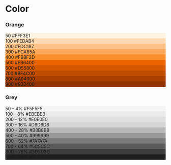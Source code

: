 # Color

<section class="color-card-container grid-1-3">

### Orange

<div class="color-card dark" style="background-color: #FFF3E1">
    <span>50</span>
    <span>#FFF3E1</span>
</div>
<div class="color-card dark" style="background-color: #FEDAB4">
    <span>100</span>
    <span>#FEDAB4</span>
</div>
<div class="color-card dark" style="background-color: #FDC187">
    <span>200</span>
    <span>#FDC187</span>
</div>
<div class="color-card dark" style="background-color: #FCA85A">
    <span>300</span>
    <span>#FCA85A</span>
</div>
<div class="color-card dark" style="background-color: #FB8F2D">
    <span>400</span>
    <span>#FB8F2D</span>
</div>
<div class="color-card dark" style="background-color: #EB6400">
    <span>500</span>
    <span>#EB6400</span>
</div>
<div class="color-card light" style="background-color: #D55800">
    <span>600</span>
    <span>#D55800</span>
</div>
<div class="color-card light" style="background-color: #BF4C00">
    <span>700</span>
    <span>#BF4C00</span>
</div>
<div class="color-card light" style="background-color: #A94000">
    <span>800</span>
    <span>#A94000</span>
</div>
<div class="color-card light" style="background-color: #933400">
    <span>900</span>
    <span>#933400</span>
</div>
</section>


<section class="color-card-container grid-1-3">

### Grey

<div class="color-card dark" style="background-color: #F5F5F5">
    <span>50 - 4%</span>
    <span>#F5F5F5</span>
</div>
<div class="color-card dark" style="background-color: #EBEBEB">
    <span>100 - 8%</span>
    <span>#EBEBEB</span>
</div>
<div class="color-card dark" style="background-color: #E0E0E0">
    <span>200 - 12%</span>
    <span>#E0E0E0</span>
</div>
<div class="color-card dark" style="background-color: #D6D6D6">
    <span>300 - 16%</span>
    <span>#D6D6D6</span>
</div>
<div class="color-card dark" style="background-color: #B8B8B8">
    <span>400 - 28%</span>
    <span>#B8B8B8</span>
</div>
<div class="color-card dark" style="background-color: #999999">
    <span>500 - 40%</span>
    <span>#999999</span>
</div>
<div class="color-card light" style="background-color: #7A7A7A">
    <span>600 - 52%</span>
    <span>#7A7A7A</span>
</div>
<div class="color-card light" style="background-color: #5C5C5C">
    <span>700 - 64%</span>
    <span>#5C5C5C</span>
</div>
<div class="color-card light" style="background-color: #3D3D3D">
    <span>800 - 76%</span>
    <span>#3D3D3D</span>
</div>
<div class="color-card light" style="background-color: #1F1F1F">
    <span>900 - 88%</span>
    <span>#1F1F1F</span>
</div>
</section>